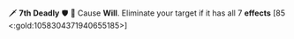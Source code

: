 :dagger: **7th Deadly** :shield: 🔀 Cause __Will__. Eliminate your target if it has all 7 __effects__ [85 <:gold:1058304371940655185>]